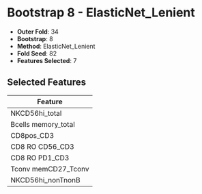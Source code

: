 # Bootstrap 8 - ElasticNet_Lenient

- **Outer Fold**: 34
- **Bootstrap**: 8
- **Method**: ElasticNet_Lenient
- **Fold Seed**: 82
- **Features Selected**: 7

## Selected Features

| Feature |
|---------|
| NKCD56hi_total |
| Bcells memory_total |
| CD8pos_CD3 |
| CD8 RO CD56_CD3 |
| CD8 RO PD1_CD3 |
| Tconv memCD27_Tconv |
| NKCD56hi_nonTnonB |
